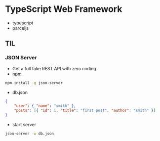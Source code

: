 # TypeScript Web Framework

-   typescript
-   parceljs

## TIL

### JSON Server

-   Get a full fake REST API with zero coding
-   [npm](https://www.npmjs.com/package/json-server)

```bash
npm install -g json-server
```

-   db.json

```json
{
    "user": { "name": "smith" },
    "posts": [{ "id": 1, "title": "first post", "author": "smith" }]
}
```

-   start server

```bash
json-server -w db.json
```
